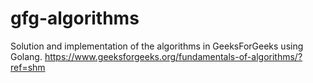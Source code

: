 # gfg-algorithms
Solution and implementation of the algorithms in GeeksForGeeks using Golang. https://www.geeksforgeeks.org/fundamentals-of-algorithms/?ref=shm
